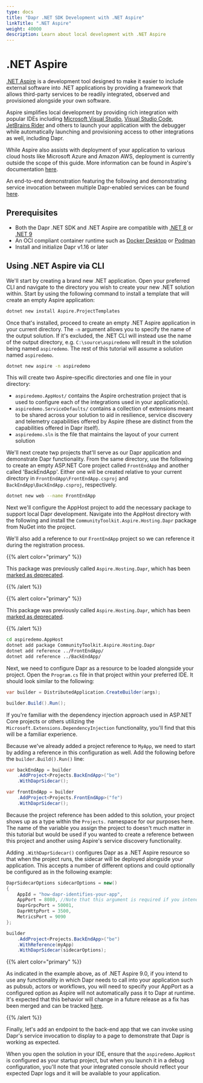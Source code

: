 ```yaml
---
type: docs
title: "Dapr .NET SDK Development with .NET Aspire"
linkTitle: ".NET Aspire"
weight: 40000
description: Learn about local development with .NET Aspire
---
```


# .NET Aspire

[.NET Aspire](https://learn.microsoft.com/en-us/dotnet/aspire/get-started/aspire-overview) is a development tool 
designed to make it easier to include external software into .NET applications by providing a framework that allows 
third-party services to be readily integrated, observed and provisioned alongside your own software.

Aspire simplifies local development by providing rich integration with popular IDEs including 
[Microsoft Visual Studio](https://visualstudio.microsoft.com/vs/), 
[Visual Studio Code](https://code.visualstudio.com/), 
[JetBrains Rider](https://blog.jetbrains.com/dotnet/2024/02/19/jetbrains-rider-and-the-net-aspire-plugin/) and others 
to launch your application with the debugger while automatically launching and provisioning access to other 
integrations as well, including Dapr.

While Aspire also assists with deployment of your application to various cloud hosts like Microsoft Azure and 
Amazon AWS, deployment is currently outside the scope of this guide. More information can be found in Aspire's 
documentation [here](https://learn.microsoft.com/en-us/dotnet/aspire/deployment/overview).

An end-to-end demonstration featuring the following and demonstrating service invocation between multiple Dapr-enabled
services can be found [here](https://github.com/dapr/dotnet-sdk/tree/master/examples/Hosting/Aspire/ServiceInvocationDemo).

## Prerequisites
- Both the Dapr .NET SDK and .NET Aspire are compatible with [.NET 8](https://dotnet.microsoft.com/download/dotnet/8.0) 
or [.NET 9](https://dotnet.microsoft.com/download/dotnet/9.0)
- An OCI compliant container runtime such as [Docker Desktop](https://www.docker.com/products/docker-desktop) or 
[Podman](https://podman.io/)
- Install and initialize Dapr v1.16 or later

## Using .NET Aspire via CLI

We'll start by creating a brand new .NET application. Open your preferred CLI and navigate to the directory you wish
to create your new .NET solution within. Start by using the following command to install a template that will create
an empty Aspire application:

```sh
dotnet new install Aspire.ProjectTemplates
```

Once that's installed, proceed to create an empty .NET Aspire application in your current directory. The `-n` argument 
allows you to specify the name of the output solution. If it's excluded, the .NET CLI will instead use the name
of the output directory, e.g. `C:\source\aspiredemo` will result in the solution being named `aspiredemo`. The rest
of this tutorial will assume a solution named `aspiredemo`.

```sh
dotnet new aspire -n aspiredemo
```

This will create two Aspire-specific directories and one file in your directory:
- `aspiredemo.AppHost/` contains the Aspire orchestration project that is used to configure each of the integrations 
used in your application(s).
- `aspiredemo.ServiceDefaults/` contains a collection of extensions meant to be shared across your solution to aid in 
resilience, service discovery and telemetry capabilities offered by Aspire (these are distinct from the capabilities 
offered in Dapr itself).
- `aspiredemo.sln` is the file that maintains the layout of your current solution

We'll next create twp projects that'll serve as our Dapr application and demonstrate Dapr functionality. From the same 
directory, use the following to create an empty ASP.NET Core project called `FrontEndApp` and another called 
'BackEndApp'. Either one will be created relative to your current directory in
`FrontEndApp\FrontEndApp.csproj` and `BackEndApp\BackEndApp.csproj`, respectively.

```sh
dotnet new web --name FrontEndApp
```

Next we'll configure the AppHost project to add the necessary package to support local Dapr development. Navigate
into the AppHost directory with the following and install the `CommunityToolkit.Aspire.Hosting.Dapr` package from NuGet into the project.

We'll also add a reference to our `FrontEndApp` project so we can reference it during the registration process.

{{% alert color="primary" %}}

This package was previously called `Aspire.Hosting.Dapr`, which has been [marked as deprecated](https://www.nuget.org/packages/Aspire.Hosting.Dapr).

{{% /alert %}}

{{% alert color="primary" %}}

This package was previously called `Aspire.Hosting.Dapr`, which has been [marked as deprecated](https://www.nuget.org/packages/Aspire.Hosting.Dapr).

{{% /alert %}}

```sh
cd aspiredemo.AppHost
dotnet add package CommunityToolkit.Aspire.Hosting.Dapr
dotnet add reference ../FrontEndApp/
dotnet add reference ../BackEndApp/
```

Next, we need to configure Dapr as a resource to be loaded alongside your project. Open the `Program.cs` file in that 
project within your preferred IDE. It should look similar to the following:

```csharp
var builder = DistributedApplication.CreateBuilder(args);

builder.Build().Run();
```

If you're familiar with the dependency injection approach used in ASP.NET Core projects or others utilizing the
`Microsoft.Extensions.DependencyInjection` functionality, you'll find that this will be a familiar experience.

Because we've already added a project reference to `MyApp`, we need to start by adding a reference in this configuration
as well. Add the following before the `builder.Build().Run()` line:

```csharp
var backEndApp = builder
    .AddProject<Projects.BackEndApp>("be")
    .WithDaprSidecar();

var frontEndApp = builder
    .AddProject<Projects.FrontEndApp>("fe")
    .WithDaprSidecar();
```

Because the project reference has been added to this solution, your project shows up as a type within the `Projects.`
namespace for our purposes here. The name of the variable you assign the project to doesn't much matter in this tutorial
but would be used if you wanted to create a reference between this project and another using Aspire's service discovery 
functionality.

Adding `.WithDaprSidecar()` configures Dapr as a .NET Aspire resource so that when the project runs, the sidecar will be
deployed alongside your application. This accepts a number of different options and could optionally be configured as in
the following example:

```csharp
DaprSidecarOptions sidecarOptions = new()
{
    AppId = "how-dapr-identifies-your-app",
    AppPort = 8080, //Note that this argument is required if you intend to configure pubsub, actors or workflows as of Aspire v9.0 
    DaprGrpcPort = 50001,
    DaprHttpPort = 3500,
    MetricsPort = 9090
};

builder
    .AddProject<Projects.BackEndApp>("be")
    .WithReference(myApp)
    .WithDaprSidecar(sidecarOptions);
```

{{% alert color="primary" %}}

As indicated in the example above, as of .NET Aspire 9.0, if you intend to use any functionality in which Dapr needs to
call into your application such as pubsub, actors or workflows, you will need to specify your AppPort as
a configured option as Aspire will not automatically pass it to Dapr at runtime. It's expected that this behavior will
change in a future release as a fix has been merged and can be tracked [here](https://github.com/dotnet/aspire/pull/6362).

{{% /alert %}}

Finally, let's add an endpoint to the back-end app that we can invoke using Dapr's service invocation to display to a 
page to demonstrate that Dapr is working as expected.

When you open the solution in your IDE, ensure that the `aspiredemo.AppHost` is configured as your startup project, but 
when you launch it in a debug configuration, you'll note that your integrated console should reflect your expected Dapr 
logs and it will be available to your application.

